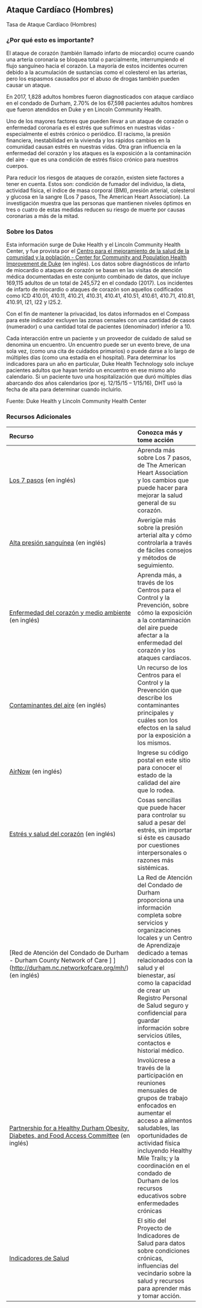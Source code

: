 ## Ataque Cardíaco (Hombres) 
Tasa de Ataque Cardíaco (Hombres) 

### ¿Por qué esto es importante?
El ataque de corazón (también llamado infarto de miocardio) ocurre cuando una arteria coronaria se bloquea total o parcialmente, interrumpiendo el flujo sanguíneo hacia el corazón. La mayoría de estos incidentes ocurren debido a la acumulación de sustancias como el colesterol en las arterias, pero los espasmos causados por el abuso de drogas también pueden causar un ataque.    

En 2017, 1,828 adultos hombres fueron diagnosticados con ataque cardíaco en el condado de Durham, 2.70% de los 67,598 pacientes adultos hombres que fueron atendidos en Duke y en Lincoln Community Health.

Uno de los mayores factores que pueden llevar a un ataque de corazón o enfermedad coronaria es el estrés que sufrimos en nuestras vidas - especialmente el estrés crónico o periódico. El racismo, la presión financiera, inestabilidad en la vivienda y los rápidos cambios en la comunidad causan estrés en nuestras vidas. Otra gran influencia en la enfermedad del corazón y los ataques es la exposición a la contaminación del aire - que es una condición de estrés físico crónico para nuestros cuerpos.    

Para reducir los riesgos de ataques de corazón, existen siete factores a tener en cuenta. Estos son: condición de fumador del individuo, la dieta, actividad física, el índice de masa corporal (BMI), presión arterial, colesterol y glucosa en la sangre (Los 7 pasos, The American Heart Association). La investigación muestra que las personas que mantienen niveles óptimos en tres o cuatro de estas medidas reducen su riesgo de muerte por causas coronarias a más de la mitad.  

### Sobre los Datos
Esta información surge de Duke Health y el Lincoln Community Health Center, y fue provista por el [Centro para el mejoramiento de la salud de la comunidad y la población - Center for Community and Population Health Improvement de Duke](http://www.dukehealthimprovement.org/) (en inglés). Los datos sobre diagnósticos de infarto de miocardio o ataques de corazón se basan en las visitas de atención médica documentadas en este conjunto combinado de datos, que incluye 169,115 adultos de un total de 245,572 en el condado (2017). Los incidentes de infarto de miocardio o ataques de corazón son aquellos codificados como ICD 410.01, 410.11, 410.21, 410.31, 410.41, 410.51, 410.61, 410.71, 410.81, 410.91, I21, I22 y I25.2.

Con el fin de mantener la privacidad, los datos informados en el Compass para este indicador excluyen las zonas censales con una cantidad de casos (numerador) o una cantidad total de pacientes (denominador) inferior a 10.

Cada interacción entre un paciente y un proveedor de cuidado de salud se denomina un encuentro. Un encuentro puede ser un evento breve, de una sola vez, (como una cita de cuidados primarios) o puede darse a lo largo de múltiples días (como una estadía en el hospital). Para determinar los indicadores para un año en particular, Duke Health Technology solo incluye pacientes adultos que hayan tenido un encuentro en ese mismo año calendario. Si un paciente tuvo una hospitalización que duró múltiples días abarcando dos años calendarios (por ej. 12/15/15 – 1/15/16), DHT usó la fecha de alta para determinar cuando incluirlo.

Fuente: Duke Health y Lincoln Community Health Center

### Recursos Adicionales

|Recurso | Conozca más y tome acción |
|:--- | :--- |
|[Los 7 pasos](https://heartinsight.heart.org/Lifes-Simple-7/) (en inglés) | Aprenda más sobre Los 7 pasos, de The American Heart Association y los cambios que puede hacer para mejorar la salud general de su corazón.
|[Alta presión sanguínea](https://www.heart.org/en/health-topics/high-blood-pressure) (en inglés) | Averigüe más sobre la presión arterial alta y cómo controlarla a través de fáciles consejos y métodos de seguimiento.
|[Enfermedad del corazón y medio ambiente](https://ephtracking.cdc.gov/showHeartEnv) (en inglés)| Aprenda más, a través de los Centros para el Control y la Prevención, sobre cómo la exposición a la contaminación del aire puede afectar a la enfermedad del corazón y los ataques cardíacos.
|[Contaminantes del aire](https://ephtracking.cdc.gov/showAirContaminants.action#pm) (en inglés) | Un recurso de los Centros para el Control y la Prevención que describe los contaminantes principales y cuáles son los efectos en la salud por la exposición a los mismos.
|[AirNow](https://airnow.gov/) (en inglés) | Ingrese su código postal en este sitio para conocer el estado de la calidad del aire que lo rodea.
|[Estrés y salud del corazón](http://www.heart.org/en/healthy-living/healthy-lifestyle/stress-management/stress-and-heart-health) (en inglés) | Cosas sencillas que puede hacer para controlar su salud a pesar del estrés, sin importar si éste es causado por cuestiones interpersonales o razones más sistémicas.
|[Red de Atención del Condado de Durham - Durham County Network of Care ] ](http://durham.nc.networkofcare.org/mh/) (en inglés) | La Red de Atención del Condado de Durham proporciona una información completa sobre servicios y organizaciones locales y un Centro de Aprendizaje dedicado a temas relacionados con la salud y el bienestar, así como la capacidad de crear un Registro Personal de Salud seguro y confidencial para guardar información sobre servicios útiles, contactos e historial médico.
|[Partnership for a Healthy Durham Obesity, Diabetes, and Food Access Committee](http://healthydurham.org/committees/obesity-and-chronic-illness-committee) (en inglés) | Involúcrese a través de la participación en reuniones mensuales de grupos de trabajo enfocados en aumentar el acceso a alimentos saludables, las oportunidades de actividad física incluyendo Healthy Mile Trails; y la coordinación en el condado de Durham de los recursos educativos sobre enfermedades crónicas
|[Indicadores de Salud](http://health.dataworks-nc.org/es)| El sitio del Proyecto de Indicadores de Salud para datos sobre condiciones crónicas, influencias del vecindario sobre la salud y recursos para aprender más y tomar acción.
